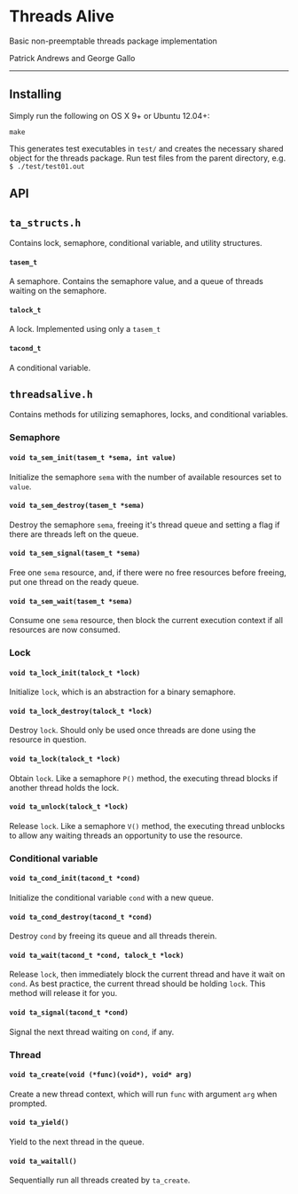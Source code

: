 # Threads Alive

Basic non-preemptable threads package implementation

Patrick Andrews and George Gallo

---

## Installing
Simply run the following on OS X 9+ or Ubuntu 12.04+:
```
make
```
This generates test executables in `test/` and creates the
necessary shared object for the threads package. Run test files from the parent directory, e.g. `$ ./test/test01.out`

## API
## `ta_structs.h`
Contains lock, semaphore, conditional variable, and utility structures.

#### `tasem_t`
A semaphore. Contains the semaphore value, and a queue of threads
waiting on the semaphore.

#### `talock_t`
A lock. Implemented using only a `tasem_t`

#### `tacond_t`
A conditional variable.

## `threadsalive.h`
Contains methods for utilizing semaphores, locks, and conditional variables.

### Semaphore

#### `void ta_sem_init(tasem_t *sema, int value)`
Initialize the semaphore `sema` with the number of available
resources set to `value`.

#### `void ta_sem_destroy(tasem_t *sema)`
Destroy the semaphore `sema`, freeing it's thread queue and
setting a flag if there are threads left on the queue.

#### `void ta_sem_signal(tasem_t *sema)`
Free one `sema` resource, and, if there were no free resources
before freeing, put one thread on the ready queue.

#### `void ta_sem_wait(tasem_t *sema)`
Consume one `sema` resource, then block the current execution context if all resources are now consumed.

### Lock

#### `void ta_lock_init(talock_t *lock)`
Initialize `lock`, which is an abstraction for a binary
semaphore.

#### `void ta_lock_destroy(talock_t *lock)`
Destroy `lock`. Should only be used once threads are done
using the resource in question.

#### `void ta_lock(talock_t *lock)`
Obtain `lock`. Like a semaphore `P()` method, the executing
thread blocks if another thread holds the lock.

#### `void ta_unlock(talock_t *lock)`
Release `lock`. Like a semaphore `V()` method, the executing
thread unblocks to allow any waiting threads an opportunity to
use the resource.

### Conditional variable

#### `void ta_cond_init(tacond_t *cond)`
Initialize the conditional variable `cond` with a new
queue.

#### `void ta_cond_destroy(tacond_t *cond)`
Destroy `cond` by freeing its queue and all threads
therein.

#### `void ta_wait(tacond_t *cond, talock_t *lock)`
Release `lock`, then immediately block the current
thread and have it wait on `cond`. As best practice,
the current thread should be holding `lock`. This
method will release it for you.

#### `void ta_signal(tacond_t *cond)`
Signal the next thread waiting on `cond`, if any.

### Thread

#### `void ta_create(void (*func)(void*), void* arg)`
Create a new thread context, which will run `func` with
argument `arg` when prompted.

#### `void ta_yield()`
Yield to the next thread in the queue.

#### `void ta_waitall()`
Sequentially run all threads created by `ta_create`.
